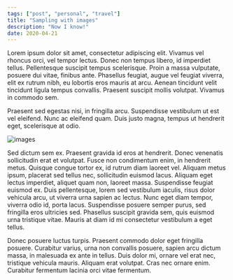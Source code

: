 ```yaml
---
tags: ["post", "personal", "travel"]
title: "Sampling with images"
description: "Now I know!"
date: 2020-04-21
---
```


Lorem ipsum dolor sit amet, consectetur adipiscing elit. Vivamus vel rhoncus orci, vel tempor lectus. Donec non tempus libero, id imperdiet tellus. Pellentesque suscipit tempus scelerisque. Proin a massa vulputate, posuere dui vitae, finibus ante. Phasellus feugiat, augue vel feugiat viverra, elit ex rutrum nibh, eu lobortis eros mauris at arcu. Aenean tincidunt velit tincidunt ligula tempus convallis. Praesent suscipit mollis volutpat. Vivamus in commodo sem. 

Praesent sed egestas nisi, in fringilla arcu. Suspendisse vestibulum ut est vel eleifend. Nunc ac eleifend quam. Duis justo magna, tempus ut hendrerit eget, scelerisque at odio.

![images](https://images.unsplash.com/photo-1589112053969-11e4dec7f699?ixlib=rb-1.2.1&ixid=eyJhcHBfaWQiOjEyMDd9&auto=format&fit=crop&w=1350&q=80)

 Sed dictum sem ex. Praesent gravida id eros at hendrerit. Donec venenatis sollicitudin erat et volutpat. Fusce non condimentum enim, in hendrerit metus. Quisque congue tortor ex, id rutrum diam laoreet vel. Aliquam metus ipsum, placerat sed tellus nec, sollicitudin euismod lacus. Aliquam eget lectus imperdiet, aliquet quam non, laoreet massa. Suspendisse feugiat euismod ex. Duis pellentesque, lorem sed vestibulum iaculis, risus dolor vehicula arcu, ut viverra urna sapien ac lectus. Nunc eget diam tempor, viverra odio id, porta lacus. Suspendisse posuere semper purus, sed fringilla eros ultricies sed. Phasellus suscipit gravida sem, quis euismod urna tristique vitae. Mauris at diam id mi consectetur vestibulum a eget tellus.

Donec posuere luctus turpis. Praesent commodo dolor eget fringilla posuere. Curabitur varius, urna non convallis posuere, sapien arcu dictum massa, in malesuada ex ante in tellus. Duis dolor mi, ornare vel erat nec, tristique vehicula mauris. Aliquam erat volutpat. Cras nec ornare enim. Curabitur fermentum lacinia orci vitae fermentum. 